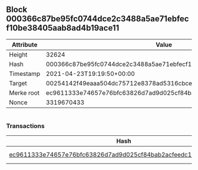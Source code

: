 ## Block 000366c87be95fc0744dce2c3488a5ae71ebfecf10be38405aab8ad4b19ace11

Attribute | Value
--- | ---
Height | 32624
Hash | 000366c87be95fc0744dce2c3488a5ae71ebfecf10be38405aab8ad4b19ace11
Timestamp | 2021-04-23T19:19:50+00:00
Target | 00254142f49eaaa504dc75712e8378ad5316cbcead634704b3734b6271167cc4
Merke root | ec9611333e74657e76bfc63826d7ad9d025cf84bab2acfeedc1b253aa85782f6
Nonce | 3319670433

```

```

### Transactions

Hash | Amount
--- | ---
[ec9611333e74657e76bfc63826d7ad9d025cf84bab2acfeedc1b253aa85782f6](ec9611333e74657e76bfc63826d7ad9d025cf84bab2acfeedc1b253aa85782f6.md) | 10.00000000 SKEPTI 
